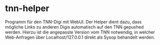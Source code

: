 # tnn-helper
Programm für den TNN-Digi mit WebUI.
Der Helper dient dazu, dass mögliche Links zu anderen Digis automatisch auf den TNN gepushed werden. Hierzu ist die angepasste Version vom TNN notwendig, in welcher Web-Anfragen über Localhost/127.0.0.1 direkt als Sysop behandelt werden.
